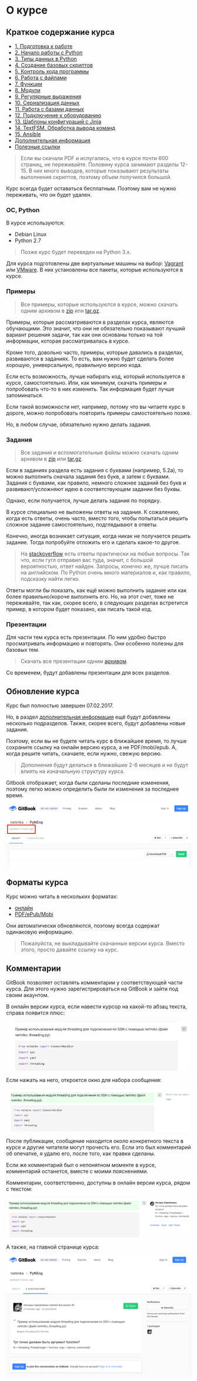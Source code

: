 # О курсе

## Краткое содержание курса

* [1. Подготовка к работе](book/01_intro/README.md)
* [2. Начало работы с Python](book/02_start/README.md)
* [3. Типы данных в Python](book/03_data_structures/README.md)
* [4. Создание базовых скриптов](book/04_basic_scripts/README.md)
* [5. Контроль хода программы](book/05_control_structures/README.md)
* [6. Работа с файлами](book/06_files/README.md)
* [7. Функции](book/07_functions/README.md)
* [8. Модули](book/08_modules/README.md)
* [9. Регулярные выражения](book/09_regex/README.md)
* [10. Сериализация данных](book/10_serialization/README.md)
* [11. Работа с базами данных](book/11_db/README.md)
* [12. Подключение к оборудованию](book/12_ssh_telnet/README.md)
* [13. Шаблоны конфигураций с Jinja](book/13_jinja2/README.md)
* [14. TextFSM. Обработка вывода команд](book/14_textfsm/README.md)
* [15. Ansible](book/15_ansible/README.md)
* [Дополнительная информация](book/16_additional_info/README.md)
* [Полезные ссылки](resources/README.md)

> Если вы скачали PDF и испугались, что в курсе почти 600 страниц, не переживайте.
> Половину курса занимают разделы 12-15. В них много выводов, которые показывают результаты выполнения скриптов, поэтому объем получился большой.

Курс всегда будет оставаться бесплатным.
Поэтому вам не нужно переживать, что он будет удален.

### ОС, Python

В курсе используются:
* Debian Linux
* Python 2.7

> Позже курс будет переведен на Python 3.x.

Для курса подготовлены две виртуальные машины на выбор: [Vagrant](https://github.com/natenka/PyNEng/tree/master/exercises/vm/vagrant.md) или [VMware](https://github.com/natenka/PyNEng/tree/master/exercises/vm/vmware.md).
В них установлены все пакеты, которые используются в курсе.

### Примеры

> Все примеры, которые используются в курсе, можно скачать одним архивом в [zip](https://github.com/natenka/PyNEng/blob/master/examples.zip) или [tar.gz](https://github.com/natenka/PyNEng/blob/master/examples.tar.gz).

Примеры, которые рассматриваются в разделах курса, являются обучающими.
Это значит, что они не обязательно показывают лучший вариант решения задачи, так как они основаны только на той информации, которая рассматривалась в курсе.

Кроме того, довольно часто, примеры, которые давались в разделах, развиваются в заданиях.
То есть, вам нужно будет сделать более хорошую, универсальную, правильную версию кода.

Если есть возможность, лучше набирать код, который используется в курсе, самостоятельно.
Или, как минимум, скачать примеры и попробовать что-то в них изменить.
Так информация будет лучше запоминаться.

Если такой возможности нет, например, потому что вы читаете курс в дороге,
можно попробовать повторить примеры самостоятельно позже.

Но, в любом случае, обязательно нужно делать задания.

### Задания

> Все задания и вспомогательные файлы можно скачать одним архивом в [zip](https://github.com/natenka/PyNEng/blob/master/exercises.zip) или [tar.gz](https://github.com/natenka/PyNEng/blob/master/exercises.tar.gz).

Если в заданиях раздела есть задания с буквами (например, 5.2a), то можно выполнить сначала задания без букв, а затем с буквами.
Задания с буквами, как правило, немного сложнее заданий без букв и развивают/усложняют идею в соответствующем задании без буквы.

Однако, если получается, лучше делать задания по порядку.

В курсе специально не выложены ответы на задания.
К сожалению, когда есть ответы, очень часто, вместо того, чтобы попытаться решить сложное задание самостоятельно, подглядывают в ответы.

Конечно, иногда возникает ситуация, когда никак не получается решить задание.
Тогда попробуйте отложить его и сделать какое-то другое.

> На [stackoverflow](http://stackoverflow.com/) есть ответы практически на любые вопросы. Так что, если гугл отправил вас туда, значит, с большой вероятностью, ответ найден. Запросы, конечно же, лучше писать на английском. По Python очень много материалов и, как правило, подсказку найти легко.

Ответы могли бы показать, как ещё можно выполнить задание или как более правильно/короче выполнить его.
Но, на этот счет, тоже не переживайте, так как, скорее всего, в следующих разделах встретится пример, в котором будет показано, как писать такой код.

### Презентации

Для части тем курса есть презентации.
По ним удобно быстро просматривать информацию и повторять.
Они особенно полезны для базовых тем.

> Скачать все презентации одним [архивом](https://github.com/natenka/PyNEng/blob/master/course_presentations.zip).

Со временем, будут добавлены презентации для всех разделов.

## Обновление курса

Курс был полностью завершен 07.02.2017.

Но, в раздел [дополнительная информация](book/16_additional_info/README.md) ещё будут добавлены несколько подразделов.
Также, скорее всего, будут добавлены новые задания.

Поэтому, если вы не будете читать курс в ближайшее время, то лучше сохраните ссылку на онлайн версию курса, а не PDF/mobi/epub.
А, когда решите читать, скачаете, если нужно, свежую версию.

> Дополнения будут делаться в ближайшие 2-6 месяцев и не будут влиять на изначальную структуру курса.

Gitbook отображает, когда были сделаны последние изменения, поэтому легко можно определить были ли изменения за последнее время.

![gitbook_update](https://raw.githubusercontent.com/natenka/PyNEng/master/images/gitbook_update.png)


## Форматы курса

Курс можно читать в нескольких форматах:
* [онлайн](https://natenka.gitbooks.io/pyneng/content/)
* [PDF/ePub/Mobi](https://www.gitbook.com/book/natenka/pyneng/details)

Они автоматически обновляются, поэтому всегда содержат одинаковую информацию.

> Пожалуйста, не выкладывайте скачанные версии курса. Вместо этого, просто давайте ссылку на курс.

## Комментарии

GitBook позволяет оставлять комментарии у соответствующей части курса.
Для этого нужно зарегистрироваться на GitBook и зайти под своим акаунтом.

В онлайн версии курса, если навести курсор на какой-то абзац текста, справа появится плюс:

![plus](https://raw.githubusercontent.com/natenka/PyNEng/master/images/plus.png)

Если нажать на него, откроется окно для набора сообщения:

![start_discussion](https://raw.githubusercontent.com/natenka/PyNEng/master/images/start_discussion.png)

После публикации, сообщение находится около конкретного текста в курсе и другие читатели могут прочесть его.
Если это был комментарий об опечатке, я удалю его, после того, как правки сделаны.

Если же комментарий был о непонятном моменте в курсе, комментарий останется, вместе с моими пояснениями.

Комментарии, соответственно, доступны в онлайн версии курса, рядом с текстом:

![discussions_online](https://raw.githubusercontent.com/natenka/PyNEng/master/images/discussions_online.png)


А также, на главной странице курса:

![discussions](https://raw.githubusercontent.com/natenka/PyNEng/master/images/discussions.png)

